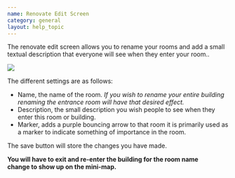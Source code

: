 ```yaml
---
name: Renovate Edit Screen
category: general
layout: help_topic
---
```

The renovate edit screen allows you to rename your rooms and add a small textual description that everyone will see when they enter your room..

![](http://www.forlornonline.com/images/rennovatedit.jpg)

The different settings are as follows:

*   Name, the name of the room. _If you wish to rename your entire building renaming the entrance room will have that desired effect._
*   Description, the small description you wish people to see when they enter this room or building.
*   Marker, adds a purple bouncing arrow to that room it is primarily used as a marker to indicate something of importance in the room.

The save button will store the changes you have made.

**You will have to exit and re-enter the building for the room name change to show up on the mini-map.**